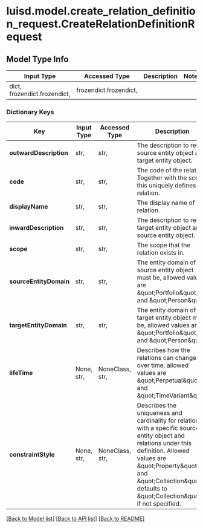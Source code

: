 # luisd.model.create_relation_definition_request.CreateRelationDefinitionRequest

## Model Type Info
Input Type | Accessed Type | Description | Notes
------------ | ------------- | ------------- | -------------
dict, frozendict.frozendict,  | frozendict.frozendict,  |  | 

### Dictionary Keys
Key | Input Type | Accessed Type | Description | Notes
------------ | ------------- | ------------- | ------------- | -------------
**outwardDescription** | str,  | str,  | The description to relate source entity object and target entity object. | 
**code** | str,  | str,  | The code of the relation. Together with the scope this uniquely defines the relation. | 
**displayName** | str,  | str,  | The display name of the relation. | 
**inwardDescription** | str,  | str,  | The description to relate target entity object and source entity object. | 
**scope** | str,  | str,  | The scope that the relation exists in. | 
**sourceEntityDomain** | str,  | str,  | The entity domain of the source entity object must be, allowed values are \&quot;Portfolio\&quot; and \&quot;Person\&quot; | 
**targetEntityDomain** | str,  | str,  | The entity domain of the target entity object must be, allowed values are \&quot;Portfolio\&quot; and \&quot;Person\&quot; | 
**lifeTime** | None, str,  | NoneClass, str,  | Describes how the relations can change over time, allowed values are \&quot;Perpetual\&quot; and \&quot;TimeVariant\&quot; | [optional] 
**constraintStyle** | None, str,  | NoneClass, str,  | Describes the uniqueness and cardinality for relations with a specific source entity object and relations under this definition. Allowed values are \&quot;Property\&quot; and \&quot;Collection\&quot;, defaults to \&quot;Collection\&quot; if not specified. | [optional] 

[[Back to Model list]](../../README.md#documentation-for-models) [[Back to API list]](../../README.md#documentation-for-api-endpoints) [[Back to README]](../../README.md)

